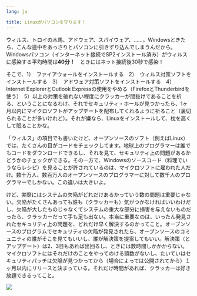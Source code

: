 ```yaml
---
lang: ja

title: Linuxがパソコンを守ります！
---
```


ウィルス、トロイの木馬、アドウェア、スパイウェア、……。Windowsときたら、こんな連中をあっさりとパソコンに引きずり込んでしまうんだから。Windowsパソコン（インターネット接続でSP2インストール済み）がウィルスに感染する平均時間は<b>40分！</b>　ときにはネット接続後30秒で感染！

そこで、1）　ファイアウォールをインストールする　2）　ウィルス対策ソフトをインストールする　3）　アドウェア対策ソフトをインストールする　4）　Internet ExplorerとOutlook Expressの使用をやめる（FirefoxとThunderbirdを使う）　5）以上の対策を破れない程度にクラッカーが間抜けであることを祈る、ということになるわけ。それでセキュリティ・ホールが見つかったら、1ヶ月以内にマイクロソフトがアップデートを配布してくれるように祈ること（裏切られることが多いけれど）。それが嫌なら、Linuxをインストールして、枕を高くして眠ることかな。

「ウィルス」の項目でも書いたけど、オープンソースのソフト（例えばLinux）では、たくさんの目がコードをチェックしてます。地球上のプログラマーは誰でもコードをダウンロードできるし、それを見て、セキュリティ上の問題があるかどうかのチェックができる。その一方で、Windowsのソースコード（料理でいうならレシピ）を見ることが許されているのは、マイクロソフトに雇われた人だけ。数十万人、数百万人のオープンソースのプログラマーに対して数千人のプログラマーでしかない。この違いは大きいよ。

けど、実際にはシステムの欠陥がどれだけあるかっていう数の問題は重要じゃない。欠陥がたくさんあっても誰も（クラッカーも）気がつかなければいいわけだし、欠陥が大したものじゃなくてシステムの重大な部分に損害を与えないものだったら、クラッカーだって手も足も出ない。本当に重要なのは、いったん発見されたセキュリティ上の問題を、どれだけ早く解決するのかってこと。オープンソースのプログラムでセキュリティの欠陥が発見されたら、オープンソースのコミュニティの誰がそこを見てもいいし、誰が解決策を提案してもいい。解決策（とアップデート）は2、3日もあれば出回るし、ときには数時間しかかからない。マイクロソフトにはそれだけのことをやってのける頭数がないし、たいていはセキュリティパッチは欠陥が見つかってから（場合によっては公開されてから）１ヶ月以内にリリースと決まっている。それだけ時間があれば、クラッカーは好き放題できるってこと。


<img src="Images/security_thumb.png" />





